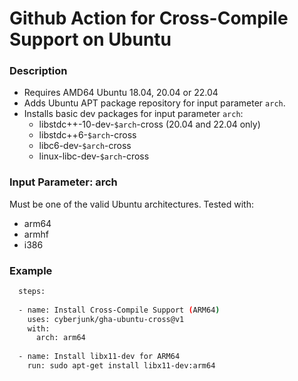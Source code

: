 # Github Action for Cross-Compile Support on Ubuntu

### Description

* Requires AMD64 Ubuntu 18.04, 20.04 or 22.04
* Adds Ubuntu APT package repository for input parameter `arch`.
* Installs basic dev packages for input parameter `arch`:
  * libstdc++-10-dev-`$arch`-cross (20.04 and 22.04 only)
  * libstdc++6-`$arch`-cross
  * libc6-dev-`$arch`-cross
  * linux-libc-dev-`$arch`-cross

### Input Parameter: arch

Must be one of the valid Ubuntu architectures. Tested with:

* arm64
* armhf
* i386

### Example
 
```bash
  steps:
  
  - name: Install Cross-Compile Support (ARM64)
    uses: cyberjunk/gha-ubuntu-cross@v1
    with:
      arch: arm64
      
  - name: Install libx11-dev for ARM64
    run: sudo apt-get install libx11-dev:arm64
    
```

